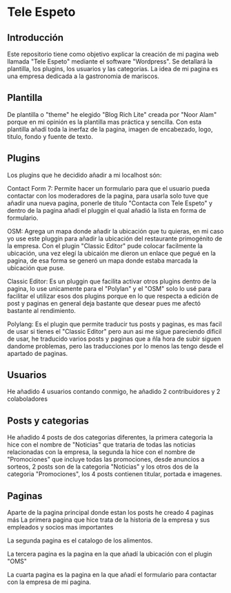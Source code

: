 # Tele Espeto
## Introducción
Este repositorio tiene como objetivo explicar la creación de mi pagina web llamada "Tele Espeto" mediante el software "Wordpress". Se detallará la plantilla, los plugins, los usuarios y las categorias. La idea de mi pagina es una empresa dedicada a la gastronomia de mariscos.
## Plantilla
De plantilla o "theme" he elegido "Blog Rich Lite" creada por "Noor Alam" porque en mi opinión es la plantilla mas práctica y sencilla. Con esta plantilla añadí toda la inerfaz de la pagina, imagen de encabezado, logo, titulo, fondo y fuente de texto.
## Plugins
Los plugins que he decidido añadir a mi localhost són:

Contact Form 7: Permite hacer un formulario para que el usuario pueda contactar con los moderadores de la pagina, para usarla solo tuve que añadir una nueva pagina, ponerle de titulo "Contacta con Tele Espeto" y dentro de la pagina añadí el pluggin el qual añadió la lista en forma de formulario.

OSM: Agrega un mapa donde añadir la ubicación que tu quieras, en mi caso yo use este pluggin para añadir la ubicación del restaurante primogénito de la empresa. Con el plugin "Classic Editor" pude colocar facilmente la ubicación, una vez elegí la ubicaión me dieron un enlace que pegué en la pagina, de esa forma se generó un mapa donde estaba marcada la ubicación que puse.

Classic Editor: Es un pluggin que facilita activar otros plugins dentro de la pagina, lo use unicamente para el "Polylan" y el "OSM" solo lo usé para facilitar el utilizar esos dos plugins porque en lo que respecta a edición de post y paginas en general deja bastante que desear pues me afectó bastante al rendimiento.

Polylang: Es el plugin que permite traducir  tus posts y paginas, es mas facil de usar si tienes el "Classic Editor" pero aun asi me sigue pareciendo dificil de usar, he traducido varios posts y paginas que a ñla hora de subir siguen dandome problemas, pero las traducciones por lo menos las tengo desde el apartado de paginas.

## Usuarios
He añadido 4 usuarios contando conmigo, he añadido 2 contribuidores y 2 colaboladores
## Posts y categorias
He añadido 4 posts de dos categorias diferentes, la primera categoria la hice con el nombre de "Noticias" que trataria de todas las noticias relacionadas con la empresa, la segunda la hice con el nombre de "Promociones" que incluye todas las promociones, desde anuncios a sorteos, 2 posts son de la categoria "Noticias" y los otros dos de la categoria "Promociones", los 4 posts contienen titular, portada e imagenes.

## Paginas
Aparte de la pagina principal donde estan los posts he creado 4 paginas más
La primera pagina que hice trata de la historia de la empresa y sus empleados y socios mas importantes

La segunda pagina es el catalogo de los alimentos.

La tercera pagina es la pagina en la que añadí la ubicación con el plugin "OMS"

La cuarta pagina es la pagina en la que añadí el formulario para contactar con la empresa de mi pagina.


